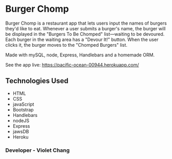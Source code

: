 # Burger Chomp
Burger Chomp is a restaurant app that lets users input the names of burgers they'd like to eat. Whenever a user submits a burger's name, the burger will be displayed in the "Burgers To Be Chomped" list—waiting to be devoured. Each burger in the waiting area has a "Devour It!" button. When the user clicks it, the burger moves to the "Chomped Burgers" list.

Made with mySQL, node, Express, Handlebars and a homemade ORM.

See the app live:
https://pacific-ocean-00944.herokuapp.com/

## Technologies Used

- HTML
- CSS
- javaScript
- Bootstrap
- Handlebars
- nodeJS
- Express
- jawsDB
- Heroku

### Developer - Violet Chang